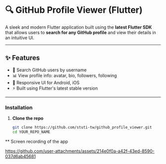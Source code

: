 # 🔍 GitHub Profile Viewer (Flutter)

A sleek and modern Flutter application built using the **latest Flutter SDK** that allows users to **search for any GitHub profile** and view their details in an intuitive UI. 

---

## ✨ Features

- 🔎 Search GitHub users by username
- 📊 View profile info: avatar, bio, followers, following
- 📱 Responsive UI for Android, iOS
- ⚡ Built using Flutter's latest stable version

---

### Installation

1. **Clone the repo**
   ```bash
   git clone https://github.com/stuti-tw/github_profile_viewer.git
   cd YOUR_REPO_NAME

** Screen recording of the app



https://github.com/user-attachments/assets/214e0f0a-a42f-43ed-8590-037d6ab45681

